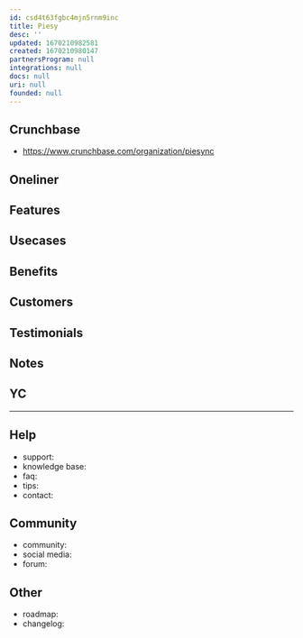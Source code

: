 ```yaml
---
id: csd4t63fgbc4mjn5rnm9inc
title: Piesy
desc: ''
updated: 1670210982581
created: 1670210980147
partnersProgram: null
integrations: null
docs: null
uri: null
founded: null
---
```


## Crunchbase
- https://www.crunchbase.com/organization/piesync

## Oneliner

## Features

## Usecases

## Benefits

## Customers

## Testimonials

## Notes

## YC

---
## Help
- support:
- knowledge base:
- faq:
- tips: 
- contact:

## Community
- community: 
- social media: 
- forum:

## Other
- roadmap:
- changelog:
